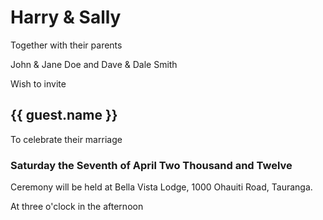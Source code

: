 # Harry & Sally

Together with their parents

John & Jane Doe and Dave & Dale Smith

Wish to invite

## {{ guest.name }}

To celebrate their marriage

### Saturday the Seventh of April Two Thousand and Twelve 

Ceremony will be held at Bella Vista Lodge, 1000 Ohauiti Road, Tauranga.

At three o'clock in the afternoon
